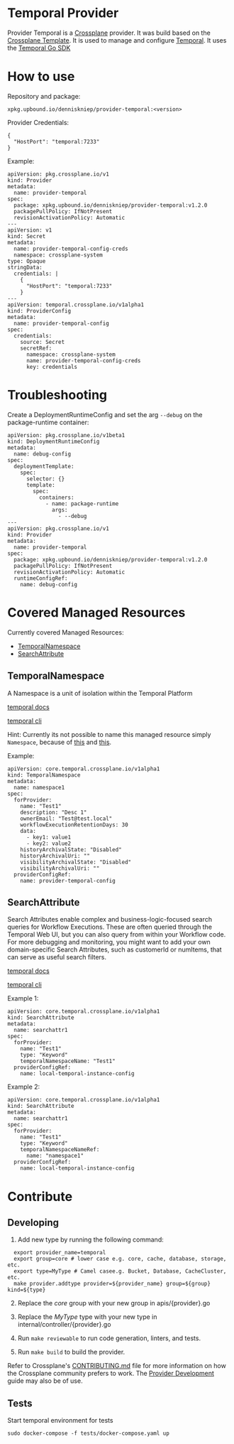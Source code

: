 # Temporal Provider

Provider Temporal is a [Crossplane](https://www.crossplane.io/) provider. It was build based on the [Crossplane Template](https://github.com/crossplane/provider-template). It is used to manage and configure [Temporal](https://temporal.io/). It uses the [Temporal Go SDK](https://github.com/temporalio/sdk-go)

# How to use 
Repository and package:
```
xpkg.upbound.io/denniskniep/provider-temporal:<version>
```

Provider Credentials:
```
{
  "HostPort": "temporal:7233"
}
```

Example:
```
apiVersion: pkg.crossplane.io/v1
kind: Provider
metadata:
  name: provider-temporal
spec:
  package: xpkg.upbound.io/denniskniep/provider-temporal:v1.2.0
  packagePullPolicy: IfNotPresent
  revisionActivationPolicy: Automatic
---
apiVersion: v1
kind: Secret
metadata:
  name: provider-temporal-config-creds
  namespace: crossplane-system
type: Opaque
stringData:
  credentials: |
    {
      "HostPort": "temporal:7233"
    }
---
apiVersion: temporal.crossplane.io/v1alpha1
kind: ProviderConfig
metadata:
  name: provider-temporal-config
spec: 
  credentials:
    source: Secret
    secretRef:
      namespace: crossplane-system
      name: provider-temporal-config-creds
      key: credentials  
```
# Troubleshooting
Create a DeploymentRuntimeConfig and set the arg `--debug` on the package-runtime container:

```
apiVersion: pkg.crossplane.io/v1beta1
kind: DeploymentRuntimeConfig
metadata:
  name: debug-config
spec:
  deploymentTemplate:
    spec:
      selector: {}
      template:
        spec:
          containers:
            - name: package-runtime
              args:
                - --debug
---
apiVersion: pkg.crossplane.io/v1
kind: Provider
metadata:
  name: provider-temporal
spec:
  package: xpkg.upbound.io/denniskniep/provider-temporal:v1.2.0
  packagePullPolicy: IfNotPresent
  revisionActivationPolicy: Automatic
  runtimeConfigRef:
    name: debug-config
```

# Covered Managed Resources
Currently covered Managed Resources:
- [TemporalNamespace](#temporalnamespace)
- [SearchAttribute](#searchattribute)

## TemporalNamespace 
A Namespace is a unit of isolation within the Temporal Platform

[temporal docs](https://docs.temporal.io/namespaces) 

[temporal cli](https://docs.temporal.io/cli/operator#namespace)

Hint: Currently its not possible to name this managed resource simply `Namespace`, because of [this](https://github.com/kubernetes/kubernetes/pull/108382) and [this](https://github.com/crossplane/terrajet/issues/234).

Example:
```
apiVersion: core.temporal.crossplane.io/v1alpha1
kind: TemporalNamespace
metadata:
  name: namespace1
spec:
  forProvider:
    name: "Test1"
    description: "Desc 1"
    ownerEmail: "Test@test.local"
    workflowExecutionRetentionDays: 30
    data:
      - key1: value1
      - key2: value2
    historyArchivalState: "Disabled"
    historyArchivalUri: ""
    visibilityArchivalState: "Disabled"
    visibilityArchivalUri: ""
  providerConfigRef:
    name: provider-temporal-config
```

## SearchAttribute
Search Attributes enable complex and business-logic-focused search queries for Workflow Executions. These are often queried through the Temporal Web UI, but you can also query from within your Workflow code. For more debugging and monitoring, you might want to add your own domain-specific Search Attributes, such as customerId or numItems, that can serve as useful search filters.

[temporal docs](https://docs.temporal.io/visibility#custom-search-attributes) 

[temporal cli](https://docs.temporal.io/cli/operator#search-attribute)


Example 1:
```
apiVersion: core.temporal.crossplane.io/v1alpha1
kind: SearchAttribute
metadata:
  name: searchattr1
spec:
  forProvider:
    name: "Test1"
    type: "Keyword"
    temporalNamespaceName: "Test1"
  providerConfigRef:
    name: local-temporal-instance-config
```


Example 2:
```
apiVersion: core.temporal.crossplane.io/v1alpha1
kind: SearchAttribute
metadata:
  name: searchattr1
spec:
  forProvider:
    name: "Test1"
    type: "Keyword"
    temporalNamespaceNameRef:
      name: "namespace1"
  providerConfigRef:
    name: local-temporal-instance-config
```

# Contribute
## Developing
1. Add new type by running the following command:
```shell
  export provider_name=temporal
  export group=core # lower case e.g. core, cache, database, storage, etc.
  export type=MyType # Camel casee.g. Bucket, Database, CacheCluster, etc.
  make provider.addtype provider=${provider_name} group=${group} kind=${type}
```
2. Replace the *core* group with your new group in apis/{provider}.go
3. Replace the *MyType* type with your new type in internal/controller/{provider}.go

4. Run `make reviewable` to run code generation, linters, and tests.
5. Run `make build` to build the provider.

Refer to Crossplane's [CONTRIBUTING.md] file for more information on how the
Crossplane community prefers to work. The [Provider Development][provider-dev]
guide may also be of use.

[CONTRIBUTING.md]: https://github.com/crossplane/crossplane/blob/master/CONTRIBUTING.md
[provider-dev]: https://github.com/crossplane/crossplane/blob/master/contributing/guide-provider-development.md

## Tests
Start temporal environment for tests
```
sudo docker-compose -f tests/docker-compose.yaml up 
```